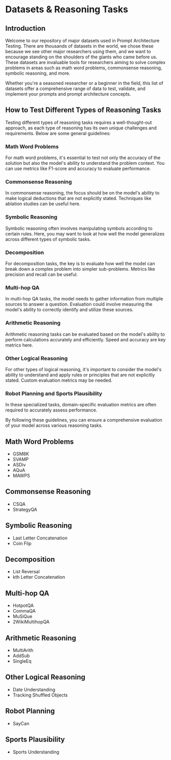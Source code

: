 # Datasets & Reasoning Tasks
## Introduction

Welcome to our repository of major datasets used in Prompt Architecture Testing. There are thousands of datasets in the world, we chose these because we see other major researchers using them, and we want to encourage standing on the shoulders of the giants who came before us. These datasets are invaluable tools for researchers aiming to solve complex problems in areas such as math word problems, commonsense reasoning, symbolic reasoning, and more. 


Whether you're a seasoned researcher or a beginner in the field, this list of datasets offer a comprehensive range of data to test, validate, and implement your prompts and prompt architecture concepts.

## How to Test Different Types of Reasoning Tasks

Testing different types of reasoning tasks requires a well-thought-out approach, as each type of reasoning has its own unique challenges and requirements. Below are some general guidelines:

### Math Word Problems
For math word problems, it's essential to test not only the accuracy of the solution but also the model's ability to understand the problem context. You can use metrics like F1-score and accuracy to evaluate performance.

### Commonsense Reasoning
In commonsense reasoning, the focus should be on the model's ability to make logical deductions that are not explicitly stated. Techniques like ablation studies can be useful here.

### Symbolic Reasoning
Symbolic reasoning often involves manipulating symbols according to certain rules. Here, you may want to look at how well the model generalizes across different types of symbolic tasks.

### Decomposition
For decomposition tasks, the key is to evaluate how well the model can break down a complex problem into simpler sub-problems. Metrics like precision and recall can be useful.

### Multi-hop QA
In multi-hop QA tasks, the model needs to gather information from multiple sources to answer a question. Evaluation could involve measuring the model's ability to correctly identify and utilize these sources.

### Arithmetic Reasoning
Arithmetic reasoning tasks can be evaluated based on the model's ability to perform calculations accurately and efficiently. Speed and accuracy are key metrics here.

### Other Logical Reasoning
For other types of logical reasoning, it's important to consider the model's ability to understand and apply rules or principles that are not explicitly stated. Custom evaluation metrics may be needed.

### Robot Planning and Sports Plausibility
In these specialized tasks, domain-specific evaluation metrics are often required to accurately assess performance.

By following these guidelines, you can ensure a comprehensive evaluation of your model across various reasoning tasks.

## Math Word Problems
- GSM8K
- SVAMP
- ASDiv
- AQuA
- MAWPS

## Commonsense Reasoning
- CSQA
- StrategyQA

## Symbolic Reasoning
- Last Letter Concatenation
- Coin Flip

## Decomposition
- List Reversal
- kth Letter Concatenation

## Multi-hop QA
- HotpotQA
- CommaQA
- MuSiQue
- 2WikiMultihopQA

## Arithmetic Reasoning
- MultiArith
- AddSub
- SingleEq

## Other Logical Reasoning
- Date Understanding
- Tracking Shuffled Objects

## Robot Planning
- SayCan

## Sports Plausibility
- Sports Understanding

